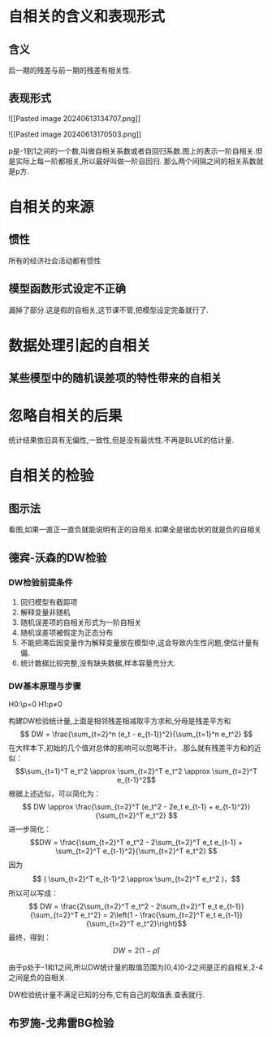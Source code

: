 
# 自相关的含义和表现形式

## 含义

后一期的残差与前一期的残差有相关性.

## 表现形式

![[Pasted image 20240613134707.png]]

![[Pasted image 20240613170503.png]]

p是-1到1之间的一个数,叫做自相关系数或者自回归系数.图上的表示一阶自相关.但是实际上每一阶都相关,所以最好叫做一阶自回归.
那么两个间隔之间的相关系数就是p方.

# 自相关的来源

## 惯性

所有的经济社会活动都有惯性

## 模型函数形式设定不正确

漏掉了部分.这是假的自相关,这节课不管,把模型设定完备就行了.

# 数据处理引起的自相关

## 某些模型中的随机误差项的特性带来的自相关

# 忽略自相关的后果

统计结果依旧具有无偏性,一致性,但是没有最优性.不再是BLUE的估计量.

# 自相关的检验

## 图示法

看图,如果一直正一直负就能说明有正的自相关.如果全是锯齿状的就是负的自相关

## 德宾-沃森的DW检验

### DW检验前提条件

1. 回归模型有截距项
2. 解释变量非随机
3. 随机误差项的自相关形式为一阶自相关
4. 随机误差项被假定为正态分布
5. 不能把滞后因变量作为解释变量放在模型中,这会导致内生性问题,使估计量有偏.
6. 统计数据比较完整,没有缺失数据,样本容量充分大.

### DW基本原理与步骤

H0:\p=0
H1:p≠0

构建DW检验统计量,上面是相邻残差相减取平方求和,分母是残差平方和
$$
 DW = \frac{\sum_{t=2}^n (e_t - e_{t-1})^2}{\sum_{t=1}^n e_t^2} 
$$
在大样本下,初始的几个值对总体的影响可以忽略不计。.那么就有残差平方和的近似：
$$\sum_{t=1}^T e_t^2 \approx \sum_{t=2}^T e_t^2 \approx \sum_{t=2}^T e_{t-1}^2$$
根据上述近似，可以简化为：
$$
 DW \approx \frac{\sum_{t=2}^T (e_t^2 - 2e_t e_{t-1} + e_{t-1}^2)}{\sum_{t=2}^T e_t^2} 
$$
进一步简化：
 $$DW = \frac{\sum_{t=2}^T e_t^2 - 2\sum_{t=2}^T e_t e_{t-1} + \sum_{t=2}^T e_{t-1}^2}{\sum_{t=2}^T e_t^2} 
$$因为$$ ( \sum_{t=2}^T e_{t-1}^2 \approx \sum_{t=2}^T e_t^2 )，$$所以可以写成：$$
 DW = \frac{2\sum_{t=2}^T e_t^2 - 2\sum_{t=2}^T e_t e_{t-1}}{\sum_{t=2}^T e_t^2} = 2\left(1 - \frac{\sum_{t=2}^T e_t e_{t-1}}{\sum_{t=2}^T e_t^2}\right)$$ 
最终，得到：$$
 DW = 2(1 - \hat{\rho}) 
$$

由于p处于-1和1之间,所以DW统计量的取值范围为[0,4]0-2之间是正的自相关,2-4之间是负的自相关.

DW检验统计量不满足已知的分布,它有自己的取值表.查表就行.

## 布罗施-戈弗雷BG检验



